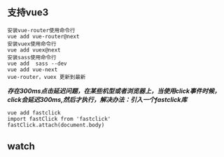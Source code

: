 ## 支持vue3

```
安装vue-router使用命令行
vue add vue-router@next
安装vuex使用命令行
vue add vuex@next
安装sass使用命令行
vue add  sass --dev
vue add vue-next
vue-router，vuex 更新到最新
```
***存在300ms点击延迟问题，在某些机型或者浏览器上，当使用click事件时候，click会延迟300ms,然后才执行，解决办法：引入一个fastclick库***
```
vue add fastclick 
import fastClick from 'fastclick'
fastClick.attach(document.body)

```

##  watch


